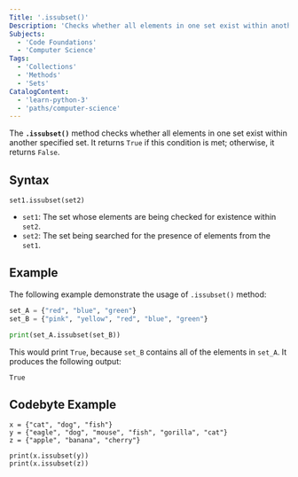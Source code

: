 ```yaml
---
Title: '.issubset()'
Description: 'Checks whether all elements in one set exist within another specified set.'
Subjects:
  - 'Code Foundations'
  - 'Computer Science'
Tags:
  - 'Collections'
  - 'Methods'
  - 'Sets'
CatalogContent:
  - 'learn-python-3'
  - 'paths/computer-science'
---
```


The **`.issubset()`** method checks whether all elements in one set exist within another specified set. It returns `True` if this condition is met; otherwise, it returns `False`.

## Syntax

```pseudo
set1.issubset(set2)
```

- `set1`: The set whose elements are being checked for existence within `set2`.
- `set2`: The set being searched for the presence of elements from the `set1`.

## Example

The following example demonstrate the usage of `.issubset()` method:

```py
set_A = {"red", "blue", "green"}
set_B = {"pink", "yellow", "red", "blue", "green"}

print(set_A.issubset(set_B))
```

This would print `True`, because `set_B` contains all of the elements in `set_A`. It produces the following output:

```shell
True
```

## Codebyte Example

```codebyte/python
x = {"cat", "dog", "fish"}
y = {"eagle", "dog", "mouse", "fish", "gorilla", "cat"}
z = {"apple", "banana", "cherry"}

print(x.issubset(y))
print(x.issubset(z))
```
